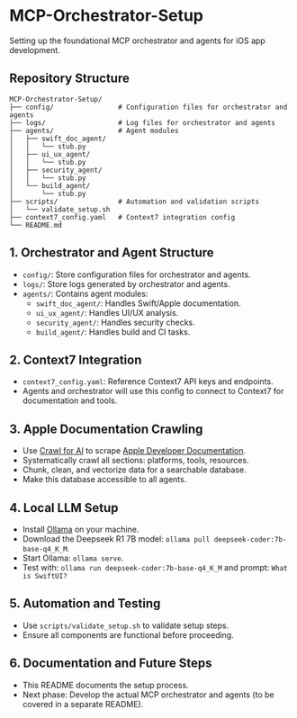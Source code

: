 # MCP-Orchestrator-Setup

Setting up the foundational MCP orchestrator and agents for iOS app development.

## Repository Structure

```
MCP-Orchestrator-Setup/
├── config/                # Configuration files for orchestrator and agents
├── logs/                  # Log files for orchestrator and agents
├── agents/                # Agent modules
│   ├── swift_doc_agent/
│   │   └── stub.py
│   ├── ui_ux_agent/
│   │   └── stub.py
│   ├── security_agent/
│   │   └── stub.py
│   └── build_agent/
│       └── stub.py
├── scripts/               # Automation and validation scripts
│   └── validate_setup.sh
├── context7_config.yaml   # Context7 integration config
└── README.md
```

## 1. Orchestrator and Agent Structure
- `config/`: Store configuration files for orchestrator and agents.
- `logs/`: Store logs generated by orchestrator and agents.
- `agents/`: Contains agent modules:
  - `swift_doc_agent/`: Handles Swift/Apple documentation.
  - `ui_ux_agent/`: Handles UI/UX analysis.
  - `security_agent/`: Handles security checks.
  - `build_agent/`: Handles build and CI tasks.

## 2. Context7 Integration
- `context7_config.yaml`: Reference Context7 API keys and endpoints.
- Agents and orchestrator will use this config to connect to Context7 for documentation and tools.

## 3. Apple Documentation Crawling
- Use [Crawl for AI](https://crawlforai.com/) to scrape [Apple Developer Documentation](https://developer.apple.com/documentation).
- Systematically crawl all sections: platforms, tools, resources.
- Chunk, clean, and vectorize data for a searchable database.
- Make this database accessible to all agents.

## 4. Local LLM Setup
- Install [Ollama](https://ollama.com/) on your machine.
- Download the Deepseek R1 7B model: `ollama pull deepseek-coder:7b-base-q4_K_M`.
- Start Ollama: `ollama serve`.
- Test with: `ollama run deepseek-coder:7b-base-q4_K_M` and prompt: `What is SwiftUI?`

## 5. Automation and Testing
- Use `scripts/validate_setup.sh` to validate setup steps.
- Ensure all components are functional before proceeding.

## 6. Documentation and Future Steps
- This README documents the setup process.
- Next phase: Develop the actual MCP orchestrator and agents (to be covered in a separate README).
